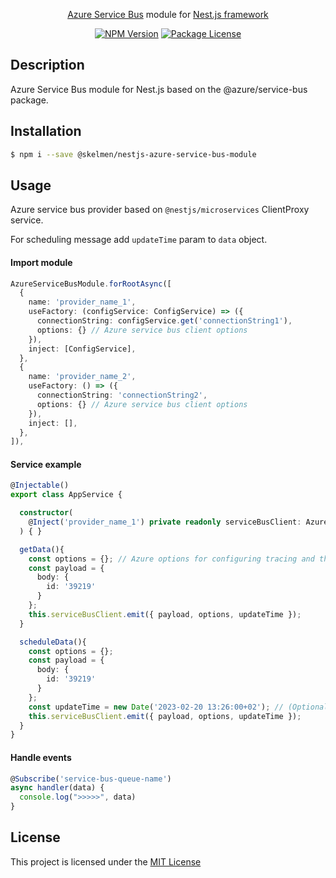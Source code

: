 <p align="center">
<a href="https://docs.microsoft.com/en-us/azure/service-bus-messaging/service-bus-messaging-overview" target="_blank">Azure Service Bus</a> module for <a href="https://nestjs.com" target="_blank">Nest.js framework</a></p>
<p align="center">
<a href="https://www.npmjs.com/~skelmen" target="_blank"><img src="https://img.shields.io/npm/v/@skelmen/nestjs-azure-service-bus-module.svg" alt="NPM Version" /></a>
<a href="https://www.npmjs.com/~skelmen" target="_blank"><img src="https://img.shields.io/npm/l/@skelmen/nestjs-azure-service-bus-module.svg" alt="Package License" /></a>
</p>

## Description

Azure Service Bus module for Nest.js based on the @azure/service-bus package.

## Installation

```bash
$ npm i --save @skelmen/nestjs-azure-service-bus-module
```

## Usage

Azure service bus provider based on `@nestjs/microservices` ClientProxy service.

For scheduling message add `updateTime` param to `data` object.

#### Import module

```ts
AzureServiceBusModule.forRootAsync([
  {
    name: 'provider_name_1',
    useFactory: (configService: ConfigService) => ({
      connectionString: configService.get('connectionString1'),
      options: {} // Azure service bus client options
    }),
    inject: [ConfigService],
  },
  {
    name: 'provider_name_2',
    useFactory: () => ({
      connectionString: 'connectionString2',
      options: {} // Azure service bus client options
    }),
    inject: [],
  },
]),
```

#### Service example

```ts
@Injectable()
export class AppService {

  constructor(
    @Inject('provider_name_1') private readonly serviceBusClient: AzureServiceBusClient,
  ) { }

  getData(){
    const options = {}; // Azure options for configuring tracing and the abortSignal
    const payload = {
      body: {
        id: '39219'
      }
    };
    this.serviceBusClient.emit({ payload, options, updateTime });
  }

  scheduleData(){
    const options = {};
    const payload = {
      body: {
        id: '39219'
      }
    };
    const updateTime = new Date('2023-02-20 13:26:00+02'); // (Optional) For scheduling messages
    this.serviceBusClient.emit({ payload, options, updateTime });
  }
}
```

#### Handle events

```ts
@Subscribe('service-bus-queue-name')
async handler(data) {
  console.log(">>>>>", data)
}
```

## License
This project is licensed under the [MIT License](LICENSE.md)
